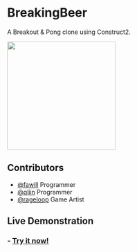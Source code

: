 # BreakingBeer

A Breakout & Pong clone using Construct2.

<img src="qliin.github.io/images/Banner_breakbeer.jpg" style="width:250px"/>

## Contributors 

- <a href="https://github.com/fawill" target="_blank">@fawill</a> Programmer
- <a href="https://github.com/qliin" target="_blank">@qliin</a> Programmer
- <a href="https://github.com/rageloop" target="_blank">@rageloop</a> Game Artist


## Live Demonstration

<h3> - <a href="http://rodrigogrow.github.io/BreakoutClone/" target="_blank">Try it now!</a></h3>
